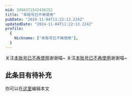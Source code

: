```yaml
---
mid: 3494371542436252
title: "本账号已不再使用"
pubDate: "2024-11-04T11:22:13.224Z"
updatedDate: "2024-11-04T11:22:13.224Z"
profile:
  {
    Nickname: ["本账号已不再使用"],
  }
---
```


关注[本账号已不再使用](https://space.bilibili.com/3494371542436252)谢谢喵~ 关注[本账号已不再使用](https://space.bilibili.com/3494371542436252)谢谢喵~

## 此条目有待补充
你可以在[这里](https://github.com/Yuhanawa/VTuber.ICU/edit/master/src/content/v/本账号已不再使用/index.md)编辑本文
